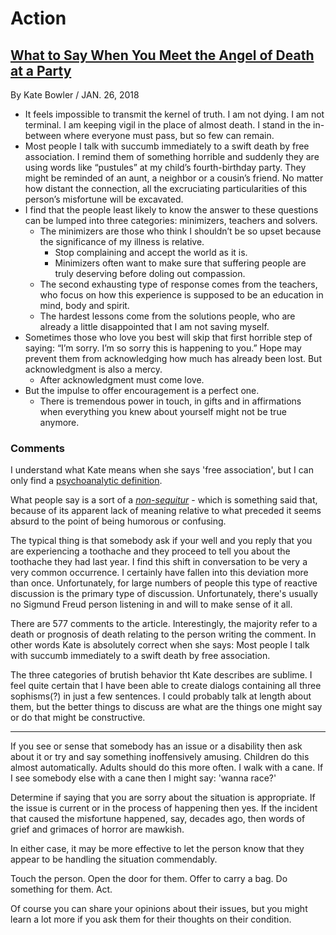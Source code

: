 
# Action

## [What to Say When You Meet the Angel of Death at a Party]( https://www.nytimes.com/2018/01/26/opinion/sunday/cancer-what-to-say.html )

By Kate Bowler / JAN. 26, 2018

* It feels impossible to transmit the kernel of truth. I am not dying. I am not terminal. I am keeping vigil in the place of almost death. I stand in the in-between where everyone must pass, but so few can remain.
* Most people I talk with succumb immediately to a swift death by free association. I remind them of something horrible and suddenly they are using words like “pustules” at my child’s fourth-birthday party. They might be reminded of an aunt, a neighbor or a cousin’s friend. No matter how distant the connection, all the excruciating particularities of this person’s misfortune will be excavated.
*  I find that the people least likely to know the answer to these questions can be lumped into three categories: minimizers, teachers and solvers.
	* The minimizers are those who think I shouldn’t be so upset because the significance of my illness is relative.
		* Stop complaining and accept the world as it is.
		* Minimizers often want to make sure that suffering people are truly deserving before doling out compassion.
	* The second exhausting type of response comes from the teachers, who focus on how this experience is supposed to be an education in mind, body and spirit.
	* The hardest lessons come from the solutions people, who are already a little disappointed that I am not saving myself.
* Sometimes those who love you best will skip that first horrible step of saying: “I’m sorry. I’m so sorry this is happening to you.” Hope may prevent them from acknowledging how much has already been lost. But acknowledgment is also a mercy.
	* After acknowledgment must come love.
* But the impulse to offer encouragement is a perfect one.
	* There is tremendous power in touch, in gifts and in affirmations when everything you knew about yourself might not be true anymore.

### Comments


I understand what Kate means when she says 'free association', but I can only find a [psychoanalytic definition]( https://en.wikipedia.org/wiki/Free_association_(psychology) ).

What people say is a sort of a _[non-sequitur]( https://en.wikipedia.org/wiki/Non_sequitur_(literary_device) )_ - which is something said that, because of its apparent lack of meaning relative to what preceded it seems absurd to the point of being humorous or confusing.

The typical thing is that somebody ask if your well and you reply that you are experiencing a toothache and they proceed to tell you about the toothache they had last year. I find this shift in conversation to be very a very common occurrence. I certainly have fallen into this deviation more than once. Unfortunately, for large numbers of people this type of reactive discussion is the primary type of discussion. Unfortunately, there's usually no Sigmund Freud person listening in and will to make sense of it all.

There are 577 comments to the article. Interestingly, the majority refer to a death or prognosis of death relating to the person writing the comment. In other words Kate is absolutely correct when she says: Most people I talk with succumb immediately to a swift death by free association.

The three categories of brutish behavior tht Kate describes are sublime. I feel quite certain that I have been able to create dialogs containing all three sophisms(?) in just a few sentences. I could probably talk at length about them, but the better things to discuss are what are the things one might say or do that might be constructive.

***

If you see or sense that somebody has an issue or a disability then ask about it or try and say something inoffensively amusing. Children do this almost automatically. Adults should do this more often. I walk with a cane. If I see somebody else with a cane then I might say: 'wanna race?'

Determine if saying that you are sorry about the situation is appropriate. If the issue is current or in the process of happening then yes. If the incident that caused the misfortune happened, say, decades ago, then words of grief and grimaces of horror are mawkish.

In either case, it may be more effective to let the person know that they appear to be handling the situation commendably.

Touch the person. Open the door for them. Offer to carry a bag. Do something for them. Act.

Of course you can share your opinions about their issues, but you might learn a lot more if you ask them for their thoughts on their condition.















